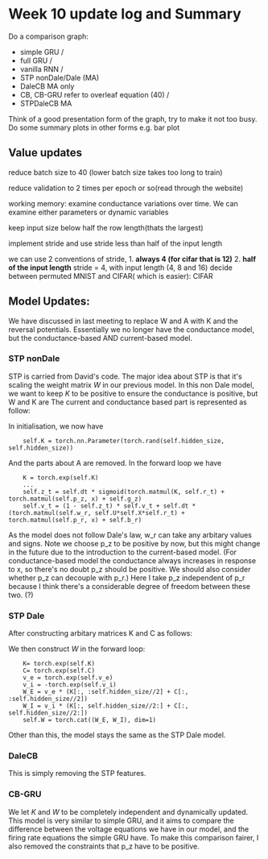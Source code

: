 # Week 10 update log and Summary

Do a comparison graph:
- simple GRU /
- full GRU /
- vanilla RNN /
- STP nonDale/Dale (MA)
- DaleCB MA only
- CB, CB-GRU refer to overleaf equation (40) /
- STPDaleCB MA

Think of a good presentation form of the graph, try to make it not too busy. Do some summary plots in other forms e.g. bar plot

## Value updates
reduce batch size to 40 (lower batch size takes too long to train)

reduce validation to 2 times per epoch or so(read through the website)

working memory: examine conductance variations over time. We can examine either parameters or dynamic variables

keep input size below half the row length(thats the largest)

implement stride and use stride less than half of the input length

we can use 2 conventions of stride, 1. **always 4 (for cifar that is 12)** 2. **half of the input length**
stride = 4, with input length (4, 8 and 16)
decide between permuted MNIST and CIFAR( which is easier): CIFAR

## Model Updates:
We have discussed in last meeting to replace W and A with K and the reversal potentials. Essentially we no longer have the conductance model, but the conductance-based AND current-based model.

### STP nonDale
STP is carried from David's code. The major idea about STP is that it's scaling the weight matrix $W$ in our previous model.
In this non Dale model, we want to keep $K$ to be positive to ensure the conductance is positive, but W and K are 
The current and conductance based part is represented as follow:

In initialisation, we now have

        self.K = torch.nn.Parameter(torch.rand(self.hidden_size, self.hidden_size))  

And the parts about A are removed. In the forward loop we have

        K = torch.exp(self.K)
        ...
        self.z_t = self.dt * sigmoid(torch.matmul(K, self.r_t) + torch.matmul(self.p_z, x) + self.g_z)
        self.v_t = (1 - self.z_t) * self.v_t + self.dt * (torch.matmul(self.w_r, self.U*self.X*self.r_t) + torch.matmul(self.p_r, x) + self.b_r)

As the model does not follow Dale's law, w_r can take any arbitary values and signs. Note we choose p_z to be positive by now, but this might change in the future due to the introduction to the current-based model. (For conductance-based model the conductance always increases in response to x, so there's no doubt p_z should be positive. We should also consider whether p_z can decouple with p_r.) Here I take p_z independent of p_r because I think there's a considerable degree of freedom between these two. (?)


### STP Dale

After constructing arbitary matrices K and C as follows:


We then construct $W$ in the forward loop:

        K= torch.exp(self.K)
        C= torch.exp(self.C)
        v_e = torch.exp(self.v_e)
        v_i = -torch.exp(self.v_i)
        W_E = v_e * (K[:, :self.hidden_size//2] + C[:, :self.hidden_size//2])
        W_I = v_i * (K[:, self.hidden_size//2:] + C[:, self.hidden_size//2:])
        self.W = torch.cat((W_E, W_I), dim=1)

Other than this, the model stays the same as the STP Dale model.


### DaleCB

This is simply removing the STP features.

### CB-GRU

We let $K$ and $W$ to be completely independent and dynamically updated. This model is very similar to simple GRU, and it aims to compare the difference between the voltage equations we have in our model, and the firing rate equations the simple GRU have. To make this comparison fairer, I also removed the constraints that p_z have to be positive.
